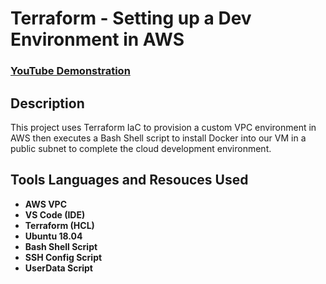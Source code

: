 <h1>Terraform - Setting up a Dev Environment in AWS</h1>

 ### [YouTube Demonstration](https://www.youtube.com/watch?v=iRaai1IBlB0&t=142s)

<h2>Description</h2>
This project uses Terraform IaC to provision a custom VPC environment in AWS then executes a Bash Shell script to install Docker into our VM in a public subnet to complete the cloud development environment. 
<br />


<h2>Tools Languages and Resouces Used</h2>

- <b>AWS VPC</b> 
- <b>VS Code (IDE)</b>
- <b>Terraform (HCL)</b>
- <b>Ubuntu 18.04</b>
- <b>Bash Shell Script</b>
- <b>SSH Config Script</b>
- <b>UserData Script</b>

<!--
<h2>Program walk-through:</h2>

<p align="center">
Launch the utility: <br/>
<img src="https://i.imgur.com/62TgaWL.png" height="80%" width="80%" alt="Disk Sanitization Steps"/>
<br />
<br />
Select the disk:  <br/>
<img src="https://i.imgur.com/tcTyMUE.png" height="80%" width="80%" alt="Disk Sanitization Steps"/>
<br />
<br />
Enter the number of passes: <br/>
<img src="https://i.imgur.com/nCIbXbg.png" height="80%" width="80%" alt="Disk Sanitization Steps"/>
<br />
<br />
Confirm your selection:  <br/>
<img src="https://i.imgur.com/cdFHBiU.png" height="80%" width="80%" alt="Disk Sanitization Steps"/>
<br />
<br />
Wait for process to complete (may take some time):  <br/>
<img src="https://i.imgur.com/JL945Ga.png" height="80%" width="80%" alt="Disk Sanitization Steps"/>
<br />
<br />
Sanitization complete:  <br/>
<img src="https://i.imgur.com/K71yaM2.png" height="80%" width="80%" alt="Disk Sanitization Steps"/>
<br />
<br />
Observe the wiped disk:  <br/>
<img src="https://i.imgur.com/AeZkvFQ.png" height="80%" width="80%" alt="Disk Sanitization Steps"/>
</p>

 ```diff
- text in red
+ text in green
! text in orange
# text in gray
@@ text in purple (and bold)@@
```
--!>
